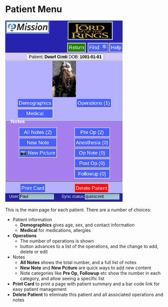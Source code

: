 # Patient Menu
![](images/PatientPhoto1.png)

This is the main page for each patient. There are a number of choices:

* Patient information
  * **Demographics** gives age, sex, and contact information
  * **Medical** for medications, allergies
* **Operations**
  * The number of operations is shown
  * button advances to a list of the operations, and the change to add, delete or edit
* Notes
  * **All Notes** shows the total number, and a full list of notes
  * **New Note** and **New Pciture** are quick ways to add new content
  * Note categories like **Pre Op**, **Followup** etc show the number in each category, and allow seeing a specific list
* **Print Card** to print a page with patient summary and a bar code link for easy patient management
* **Delete Patient** to eliminate this patient and all associated operations and notes


